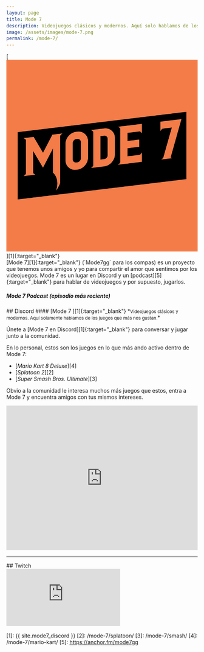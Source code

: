 ```yaml
---
layout: page
title: Mode 7
description: Videojuegos clásicos y modernos. Aquí solo hablamos de los juegos que más nos gustan. 🎮 🕹️
image: /assets/images/mode-7.png
permalink: /mode-7/
---
```


<div class="row">
<div class="col-12 col-sm-4 col-md-3 col-lg-2 text-center">
[<img class="img-fluid" src="/assets/images/mode-7-logo.jpg" alt="" />][1]{:target="_blank"}
</div>
<div class="col-12 col-sm-8 col-md-9 col-lg-10 my-auto">
[Mode 7][1]{:target="_blank"} (`Mode7gg` para los compas) es un proyecto que tenemos unos amigos y yo para compartir el amor que sentimos por los videojuegos. Mode 7 es un lugar en Discord y un [podcast][5]{:target="_blank"} para hablar de videojuegos y por supuesto, jugarlos.
</div>
</div>

<div class="row">
<div class="col-12">
<div class="card text-center">
<div class="card-header">
<h5 class="card-title"><i class="fas fa-microphone-alt"></i> Mode 7 Podcast (episodio más reciente)</h5>
</div>
<div class="card-body">
<h3 class="card-text">
<span id="mode-7-podcast-latest-episode"></span>
</h3>
</div>
<div class="card-footer text-muted">
<span id="mode-7-podcast-latest-episode-timestamp"></span>
</div>
</div>
</div>
</div>

<div class="row">
<div class="col-md-12 col-lg-6 my-auto">
## <i class="fab fa-discord"></i> Discord
#### [Mode 7 <i class="fas fa-external-link-alt" data-toggle="tooltip" data-placement="top" title="Abrir Mode 7 en Discord"></i>][1]{:target="_blank"}
*<small>Videojuegos clásicos y modernos. Aquí solamente hablamos de los juegos que más nos gustan.</small>*

Únete a [Mode 7 en Discord][1]{:target="_blank"} para conversar y jugar junto a la comunidad.

En lo personal, estos son los juegos en lo que más ando activo dentro de Mode 7:
- [*Mario Kart 8 Deluxe*][4]
- [*Splatoon 2*][2]
- [*Super Smash Bros. Ultimate*][3]

Obvio a la comunidad le interesa muchos más juegos que estos, entra a Mode 7 y encuentra amigos con tus mismos intereses.
</div>
<div class="col-md-12 col-lg-6 my-auto">
<iframe src="https://discordapp.com/widget?id=478777821087662092&theme=dark" width="100%" height="380" allowtransparency="true" frameborder="0"></iframe>
</div>
</div>

<hr>

<div class="row">
<div class="col-12">
## <i class="fab fa-twitch"></i> Twitch
<div class="embed-responsive embed-responsive-16by9 mb-5" style="margin-bottom: 0;">
<iframe
    src="https://player.twitch.tv/?channel=mode7gg&parent=luiscarlospando.com"
    frameborder="0"
    scrolling="no"
    allowfullscreen="true">
</iframe>
</div>
</div>

<script src="https://cdn.jsdelivr.net/npm/@widgetbot/crate@3" async defer>
  new Crate({
    server: '478777821087662092',
    channel: '478782494666129419',
    shard: 'https://e.widgetbot.io'
  })
</script>

[1]: {{ site.mode7_discord }}
[2]: /mode-7/splatoon/
[3]: /mode-7/smash/
[4]: /mode-7/mario-kart/
[5]: https://anchor.fm/mode7gg
